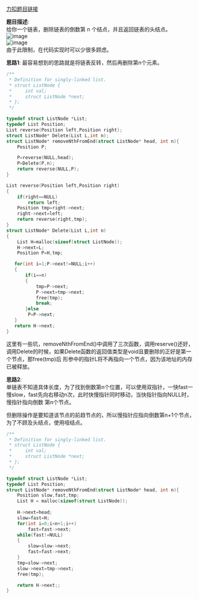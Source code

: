 [力扣题目链接](https://leetcode.cn/problems/remove-nth-node-from-end-of-list/description/)

__题目描述__:\
给你一个链表，删除链表的倒数第 n 个结点，并且返回链表的头结点。\
![image](https://user-images.githubusercontent.com/84489567/200554111-3134b56e-0400-4823-93bf-79d5d80fb381.png)\
![image](https://user-images.githubusercontent.com/84489567/200559439-5c83980e-0407-492d-a836-35fd717e2647.png)\
由于此限制，在代码实现时可以少很多顾虑。

__思路1__:
最容易想到的思路就是将链表反转，然后再删除第n个元素。
```C
/**
 * Definition for singly-linked list.
 * struct ListNode {
 *     int val;
 *     struct ListNode *next;
 * };
 */

typedef struct ListNode *List;
typedef List Position;
List reverse(Position left,Position right);
struct ListNode* Delete(List L,int n);
struct ListNode* removeNthFromEnd(struct ListNode* head, int n){
    Position P;

    P=reverse(NULL,head);
    P=Delete(P,n);
    return reverse(NULL,P);
}

List reverse(Position left,Position right)
{
    if(right==NULL)
        return left;
    Position tmp=right->next;
    right->next=left;
    return reverse(right,tmp);
}
struct ListNode* Delete(List L,int n)
{
    List H=malloc(sizeof(struct ListNode));
    H->next=L;
    Position P=H,tmp;

   for(int i=1;P->next!=NULL;i++)
   {
       if(i==n)
       {
           tmp=P->next;
           P->next=tmp->next;
           free(tmp);
           break;
       }else
        P=P->next;
   }
   return H->next;
}
```
这里有一些坑，removeNthFromEnd()中调用了三次函数，调用reserve()还好，调用Delete的时候，如果Delete函数的返回值类型是void且要删除的正好是第一个节点，那free(tmp)后
形参中的指针L将不再指向一个节点，因为该地址的内存已被释放。

__思路2__:\
单链表不知道具体长度，为了找到倒数第n个位置，可以使用双指针，一快fast一慢slow，fast先向右移动n次，此时快慢指针同时移动，当快指针指向NULL时，慢指针指向倒数
第n个节点。

但删除操作是要知道该节点的前趋节点的，所以慢指针应指向倒数第n+1个节点，为了不顾及头结点，使用哑结点。
```C
/**
 * Definition for singly-linked list.
 * struct ListNode {
 *     int val;
 *     struct ListNode *next;
 * };
 */

typedef struct ListNode *List;
typedef List Position;
struct ListNode* removeNthFromEnd(struct ListNode* head, int n){
    Position slow,fast,tmp;
    List H = malloc(sizeof(struct ListNode));
    
    H->next=head;
    slow=fast=H;
    for(int i=0;i<n+1;i++)
        fast=fast->next;
    while(fast!=NULL)
    {
        slow=slow->next;
        fast=fast->next;
    }
    tmp=slow->next;
    slow->next=tmp->next;
    free(tmp);

    return H->next;;
}
```
